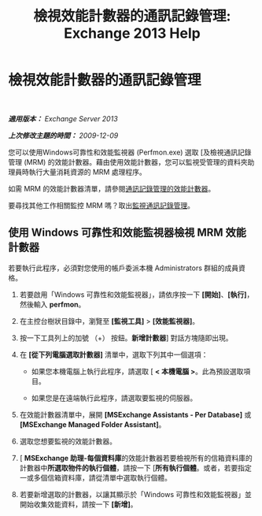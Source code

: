 ﻿---
title: '檢視效能計數器的通訊記錄管理: Exchange 2013 Help'
TOCTitle: 檢視效能計數器的通訊記錄管理
ms:assetid: ec374d31-2797-4f8b-8c96-3839d01a662c
ms:mtpsurl: https://technet.microsoft.com/zh-tw/library/Bb397227(v=EXCHG.150)
ms:contentKeyID: 51409255
ms.date: 05/21/2018
mtps_version: v=EXCHG.150
ms.translationtype: MT
---

# 檢視效能計數器的通訊記錄管理

 

_**適用版本：** Exchange Server 2013_

_**上次修改主題的時間：** 2009-12-09_

您可以使用Windows可靠性和效能監視器 (Perfmon.exe) 選取 \[及檢視通訊記錄管理 (MRM) 的效能計數器。藉由使用效能計數器，您可以監視受管理的資料夾助理員時執行大量消耗資源的 MRM 處理程序。

如需 MRM 的效能計數器清單，請參閱[通訊記錄管理的效能計數器](performance-counters-for-messaging-records-management-exchange-2013-help.md)。

要尋找其他工作相關監控 MRM 嗎？取出[監視通訊記錄管理](monitoring-messaging-records-management-exchange-2013-help.md)。

## 使用 Windows 可靠性和效能監視器檢視 MRM 效能計數器

若要執行此程序，必須對您使用的帳戶委派本機 Administrators 群組的成員資格。

1.  若要啟用「Windows 可靠性和效能監視器」，請依序按一下 **\[開始\]**、**\[執行\]**，然後輸入 **perfmon**。

2.  在主控台樹狀目錄中，瀏覽至 **\[監視工具\]** \> **\[效能監視器\]**。

3.  按一下工具列上的加號 （+） 按鈕。**新增計數器**\] 對話方塊隨即出現。

4.  在 **\[從下列電腦選取計數器\]** 清單中，選取下列其中一個選項：
    
      - 如果您本機電腦上執行此程序，請選取 \[ **\< 本機電腦 \>**。此為預設選取項目。
    
      - 如果您是在遠端執行此程序，請選取要監視的伺服器。

5.  在效能計數器清單中，展開 **\[MSExchange Assistants - Per Database\]** 或 **\[MSExchange Managed Folder Assistant\]**。

6.  選取您想要監視的效能計數器。

7.  \[ **MSExchange 助理-每個資料庫**的效能計數器若要檢視所有的信箱資料庫的計數器中**所選取物件的執行個體**，請按一下 \[**所有執行個體**。或者，若要指定一或多個信箱資料庫，請從清單中選取執行個體。

8.  若要新增選取的計數器，以讓其顯示於「Windows 可靠性和效能監視器」並開始收集效能資料，請按一下 **\[新增\]**。

